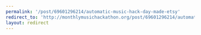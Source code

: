 ```yaml
---
permalink: '/post/69601296214/automatic-music-hack-day-made-etsy'
redirect_to: 'http://monthlymusichackathon.org/post/69601296214/automatic-music-hack-day-made-etsy'
layout: redirect
---
```


